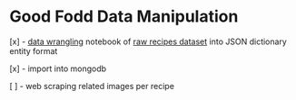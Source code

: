 # Good Fodd Data Manipulation

[x] - [data wrangling](./data-wrangling.ipynb) notebook of [raw recipes dataset](./RAW_recipes.csv) into JSON dictionary entity format

[x] - import into mongodb

[ ] - web scraping related images per recipe
